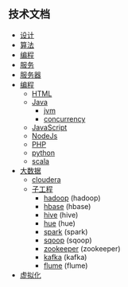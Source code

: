 ## 技术文档

- [设计](design/)
- [算法](algorithm/)
- [编程](program_language/)
- [服务](service/)
- [服务器](server/)
- [编程](programme)
  - [HTML](HTML/)
  - [Java](Java/)
    - [jvm](Java/jvm)
    - [concurrency](Java/concurrency)
  - [JavaScript](JavaScript/)
  - [NodeJs](NodeJs/)
  - [PHP](PHP/)
  - [python](python/)
  - [scala](scala/)
- [大数据](big_data/)
  - [cloudera](cloudera/)
  - [子工程](big_data/sub_project/)
    - [hadoop](big_data/sub_project/hadoop) (hadoop)
    - [hbase](big_data/sub_project/hbase) (hbase)
    - [hive](big_data/sub_project/hive) (hive)
    - [hue](big_data/sub_project/hue) (hue)
    - [spark](big_data/sub_project/spark) (spark)
    - [sqoop](big_data/sub_project/sqoop) (sqoop)
    - [zookeeper](big_data/sub_project/zookeeper) (zookeeper)
    - [kafka](big_data/sub_project/kafka) (kafka)
    - [flume](big_data/sub_project/flume) (flume)
- [虚拟化](virtualization/)

